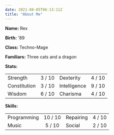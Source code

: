 ```yaml
---
date: 2021-08-05T06:13:11Z
title: "About Me"
---
```


__Name:__ Rex

__Birth:__ '89

__Class:__ Techno-Mage

__Familiars:__ Three cats and a dragon

__Stats:__
<table cellspacing="0" cellpadding="0">
<tbody>
<tr>
<td style="text-align:left">Strength</td>
<td style="text-align:center">3 / 10</td>
<td style="text-align:left">Dexterity</td>
<td style="text-align:center">4 / 10</td>
</tr>
<tr>
<td style="text-align:left">Constitution</td>
<td style="text-align:center">3 / 10</td>
<td style="text-align:left">Intelligence</td>
<td style="text-align:center">9 / 10</td>
</tr>
<tr>
<td style="text-align:left">Wisdom</td>
<td style="text-align:center">6 / 10</td>
<td style="text-align:left">Charisma</td>
<td style="text-align:center">4 / 10</td>
</tr>
</tbody>
</table>

__Skills:__
<table cellspacing="0" cellpadding="0">
<tbody>
<tr>
<td style="text-align:left">Programming</td>
<td style="text-align:center">10 / 10</td>
<td style="text-align:left">Repairing</td>
<td style="text-align:center">4 / 10</td>
</tr>
<tr>
<td style="text-align:left">Music</td>
<td style="text-align:center">5 / 10</td>
<td style="text-align:left">Social</td>
<td style="text-align:center">2 / 10</td>
</tr>
</tbody>
</table>
